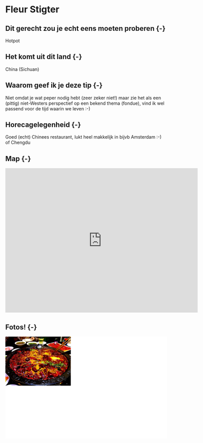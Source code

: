 # Fleur Stigter







## Dit gerecht zou je echt eens moeten proberen {-} 

Hotpot

## Het komt uit dit land {-}

China (Sichuan)

## Waarom geef ik je deze tip {-}

Niet omdat je wat peper nodig hebt (zeer zeker niet!) maar zie het als een (pittig) niet-Westers perspectief op een bekend thema (fondue), vind ik wel passend voor de tijd waarin we leven :-)

## Horecagelegenheid {-}

Goed (echt) Chinees restaurant, lukt heel makkelijk in bijvb Amsterdam  :-) of Chengdu

## Map {-}

<iframe src="https://www.google.com/maps/embed?pb=!1m18!1m12!1m3!1d2435.618083097488!2d4.9362324!3d52.377344799999996!2m3!1f0!2f0!3f0!3m2!1i1024!2i768!4f13.1!3m3!1m2!1s0x47c6091acb4fa53b%3A0xc423ac0303048dc3!2sChengdu%20Hotpot%2BBBQ!5e0!3m2!1snl!2snl!4v1661266693453!5m2!1snl!2snl" width="600" height="450" style="border:0;" allowfullscreen="" loading="lazy" referrerpolicy="no-referrer-when-downgrade"></iframe>

## Fotos! {-}

<img src="images/gerechten/hotpot_Fleur Stigter.png" width="988" style="display: block; margin: auto;" />
